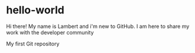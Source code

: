 # hello-world

Hi there!
My name is Lambert and i'm new to GitHub. I am here to share my work with the
developer community

 My first Git repository
